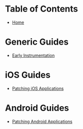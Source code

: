 # Table of Contents
- [Home](Home)

# Generic Guides
- [Early Instrumentation](Early-Instrumentation)

# iOS Guides
- [Patching iOS Applications](Patching-iOS-Applications)

# Android Guides
- [Patching Android Applications](Patching-Android-Applications)